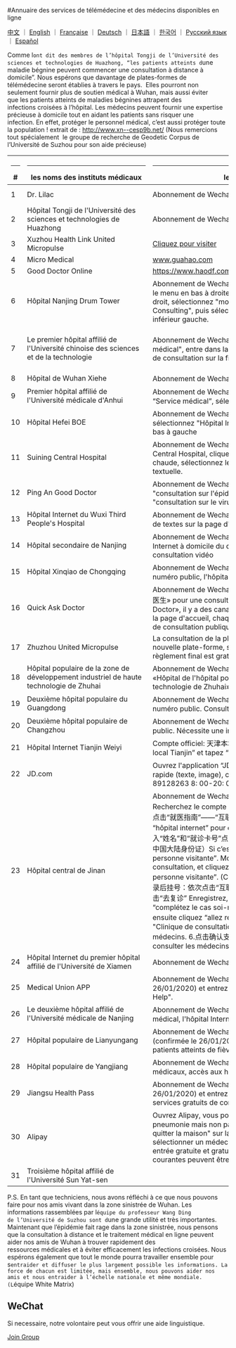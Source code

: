 #Annuaire des services de télémédecine et des médecins disponibles en ligne

[中文](./README.md) ｜ [English](./README-en.md) ｜ [Française](./README-fr.md) ｜ [Deutsch](./README-de.md) ｜ [日本語](./README-jp.md) ｜ [한국어](./README-kr.md)  ｜ [Русский язык](./README-ru.md)  ｜ [Español](./README-es.md)  

Comme l`ont dit des membres de l’hôpital Tongji de l’Université des sciences et technologies de Huazhong, “les patients atteints d`une maladie bégnine peuvent commencer une consultation à distance à domicile”. Nous espérons que davantage de plates-formes de télémédecine seront établies à travers le pays.  Elles pourront non seulement fournir plus de soutien médical à Wuhan, mais aussi éviter que les patients atteints de maladies bégnines attrapent des infections croisées à l’hôpital. Les médecins peuvent fournir une expertise précieuse à domicile tout en aidant les patients sans risquer une infection. En effet, protéger le personnel médical, c’est aussi protéger toute la population ! extrait de : http://www.xn--cesp9b.net/ (Nous remercions tout spécialement  le groupe de recherche de Geodetic Corpus de l’Université de Suzhou pour son aide précieuse)

| <hr size=1 ALIGN=CENTER> # | <hr width = 270 size=1 ALIGN=CENTER> les noms des instituts médicaux </hr> | <hr width = 620 size=1 ALIGN=CENTER> les sites, les abonnements de Wechat </hr> | <hr width = "500" size=1 ALIGN=CENTER> les services（les tarifs）</hr> | <hr width = 100 size=1 ALIGN=CENTER> la date </hr>  |
|---|--------------|---------------------------|-------------------------------|-----------|
1 | Dr. Lilac | Abonnement de Wechat: DingXiangYiSheng | Empêcher une nouvelle pneumonie · Consultation gratuite et gratuite dans le Hubei | 2020/1/24 | 
2 | Hôpital Tongji de l'Université des sciences et technologies de Huazhong |Abonnement de Wechat: whtongji1900 | Fonction de consultation en ligne de la "Clinique de la fièvre". Consultation instantanée à domicile pour les patients mineurs (nombre illimité) | 2020/1/24 |
 3 | Xuzhou Health Link United Micropulse | [Cliquez pour visiter](https://m.myweimai.com/hd/publish/index.f94879867f3ec5e6014bed4efec5328d.html?from=singlemessage&isappinstalled=0) | Consultation gratuite en ligne gratuite 26 | 
 4 | Micro Medical | www.guahao.com | Consultation gratuite gratuite | 24/01/2020 |
 5 | Good Doctor Online | https://www.haodf.com/jibing/feiyan.htm | Charges inconnues | 24/01/2020 |
6 | Hôpital Nanjing Drum Tower | Abonnement de Wechat:南京鼓楼医院, sélectionnez "Services aux patients" dans le menu en bas à droite et sélectionnez "Hôpital Internet". Dans le coin inférieur droit, sélectionnez "moi" après l'enregistrement et sélectionnez "Graphic / Video Consulting", puis sélectionnez "Clinique de consultation sur la fièvre" dans le coin inférieur gauche. | Clinique de dépistage de la fièvre en ligne | 25/01/2020 
7 | Le premier hôpital affilié de l'Université chinoise des sciences et de la technologie | Abonnement de Wechat:中科大一附院 (hôpital provincial d'Anhui), "Service médical", entre dans la colonne d'inscription en ligne "Hôpital Internet", "Clinique de consultation sur la fièvre". | Dans le coin inférieur gauche du menu, "Medical Service" entre dans la colonne d'inscription en ligne "Internet Hospital" "Fever Consultation Clinic". Clinique de consultation gratuite pour la fièvre. Vidéo ou demandes de renseignements. Consultez le rapport d'inspection en ligne. | 2020/1/25 |
8 | Hôpital de Wuhan Xiehe | Abonnement de Wechat: 武汉协和医院 | Clinique de consultation gratuite contre la fièvre | 2020/1/25 | 
9 | Premier hôpital affilié de l'Université médicale d'Anhui | Abonnement de Wechat: 安徽医科大学第一附属医院Dans le menu à gauche “Service médical”, sélectionnez “hôpital Internet” consultation gratuite 
10 | Hôpital Hefei BOE |Abonnement de Wechat: 合肥京东方医院 Recherchez dans le compte public, sélectionnez "Hôpital Internet" dans les "Services médicaux" dans le menu en bas à gauche | Clinique de consultation gratuite | 25/01/2020 | 
11 | Suining Central Hospital |Abonnement de Wechat: 遂宁市中心医院 Entrez dans l'hôpital Internet de Suining Central Hospital, cliquez sur la consultation en ligne, cliquez sur la clinique chaude, sélectionnez le médecin et sélectionnez la consultation graphique et textuelle. | Clinique de la fièvre de l'hôpital Internet | 25/01/2020 |
12 | Ping An Good Doctor | Abonnement de Wechat: 平安好医生 Recherchez dans le numéro public, la "consultation sur l'épidémie" au milieu de la page d'accueil entre dans la "consultation sur le virus coronarien". | Consultation sur les coronavirus | 25/01/2020 |
13 | Hôpital Internet du Wuxi Third People's Hospital | Abonnement de Wechat: 无锡市第三人民医院互联网医院, consultation d'images et de textes sur la page d'accueil, consultation vidéo | Consultation de texte, consultation vidéo | 2020/1/25 |
14 | Hôpital secondaire de Nanjing | Abonnement de Wechat: 南京市第二医院服务号Numéro de service de l'hôpital Internet à domicile du deuxième hôpital de Nanjing, consultation graphique, consultation vidéo | Consultation de la fièvre, consultation graphique, consultation vidéo | 25/01/2020 |
 15 | Hôpital Xinqiao de Chongqing | Abonnement de Wechat:新桥医院 Recherchez le numéro public, suivez, entrez le numéro public, l'hôpital de palme et la consultation en ligne. | Demande en ligne | 25/01/2020 |
16 | Quick Ask Doctor | Abonnement de Wechat: 快速问医生 Programme WeChat Mini Recherchez «快速问医生» pour une consultation gratuite, ou téléchargez l'application «Quick Ask Doctor», il y a des canaux de consultation gratuite et de consultation publique sur la page d'accueil, chaque plate-forme Les médecins disposent de cinq créneaux de consultation publique par jour. Consultation gratuite disponible | Gratuit et payant | 25/01/2020 | 
17 | Zhuzhou United Micropulse | La consultation de la plateforme est gratuite, car il est trop tard pour créer une nouvelle plate-forme, seule la plateforme payante d'origine peut être utilisée et le règlement final est gratuit. | Consultation gratuite en ligne | 25/01/2020 | 
18 | Hôpital populaire de la zone de développement industriel de haute technologie de Zhuhai | Abonnement de Wechat: 珠海高新技术产业开发区人民医院医院  Recherchez «Hôpital de l'hôpital populaire de la zone de développement industriel de haute technologie de Zhuhai» et demandez un diagnostic à droite. | Consultation en ligne | 25/01/2020 |
 19 | Deuxième hôpital populaire du Guangdong | Abonnement de Wechat: 广东省第二人民医院健康管理平台Recherchez et suivez le numéro public. Consultation après connexion. | Consultation en ligne | 25/01/2020 |
 20 | Deuxième hôpital populaire de Changzhou | Abonnement de Wechat: 常州市第二人民医院 Recherchez et suivez le numéro public. Nécessite une inscription. |la clinique de la fièvre en ligne | 25/01/2020 |
21 | Hôpital Internet Tianjin Weiyi |Compte officiel: 天津本地宝: Entrez la page d'accueil du compte officiel  “Trésor local Tianjin” et tapez “consultation”.| Clinique éloignée | 1/26/2020 | 
22 | JD.com | Ouvrez l'application “JD.com” et recherchez directement «京东义诊». Consultation rapide (texte, image), consultation téléphonique (010-89128261; 010-89128263 8: 00-20: 00 tous les jours) | Consultation rapide et consultation téléphonique | 2020/1/26 |
 23 | Hôpital central de Jinan | Abonnement de Wechat: 济南市中心医院  1.搜索并关注公众号“济南市中心医院” Recherchez le compte officiel "Hôpital central de Jinan" et suivez-le. 2.关注后依次点击“就医指南”——“互联网医院”进入小程序 Cliquez “guide de consultation” —— “hôpital internet” pour entrer le mini-programme. 3.首次使用点击添加就诊人，输入“姓名”和“就诊卡号”点击绑卡 或者 直接点击“直接添加就诊人”（但此方式目前只支持中国大陆身份证）Si c’est la première fois de l’utiliser, il faut cliquer “ajoute de personne visitante”. Moyen 1: Tapez votre nom, prénom et le numéro de carte de consultation, et cliquez “lier votre carte”. Moyen 2: Cliquez directement “ajoute de personne visitante”. (Ce moyen ne soutiens que la carte d’identité chinoise). 4.登录后挂号：依次点击“互联网医院问诊”——“自填病例”并填写症状描述和图片，最后点击“去复诊” Enregistrez, puis cliquez “consultation d’hôpital internet” —— “complétez le cas soi-même” et tapez les symptômes de maladies et les photos, ensuite cliquez “allez reconsulter”. 5.点击“发热咨询门诊”查询医生信息。 Cliquez "Clinique de consultation sur la fièvre" pour se renseigner sur les informations des médecins. 6.点击确认支付即可问诊 Enfin cliquez “confirmation de paiement” pour consulter les médecins.| Consultation en ligne | 2020/1/26 |
 24 | Hôpital Internet du premier hôpital affilié de l'Université de Xiamen | Abonnement de Wechat: 厦门大学附属第一医院互联网医院  Page ambulatoire. | Consultation en ligne | 1/26/2020 | 
25 | Medical Union APP |Abonnement de Wechat: 医联 App Recherchez la page d'accueil (confirmée le 26/01/2020) et entrez dans la page "Outbreak Prevention and Control, Online Help". | Consultation 7 * 24 heures | 26/01/2020 
| 26 | Le deuxième hôpital affilié de l'Université médicale de Nanjing | Abonnement de Wechat: 南京医科大学第二附属医院  Entrez dans le service médical, l'hôpital Internet. | Hôpital Internet | 26/01/2020 |
27 | Hôpital populaire de Lianyungang | Abonnement de Wechat: 连云港市第一人民医院Recherchez la page d'accueil (confirmée le 26/01/2020) va à "Fournir une consultation en ligne gratuite aux patients atteints de fièvre »| Consultation en ligne gratuite pour les patients atteints de fièvre | 26/01/2020 | 
28 | Hôpital populaire de Yangjiang | Abonnement de Wechat: 阳江市人民医院Recherchez le menu de services médicaux, accès aux hôpitaux Internet | Hôpitaux Internet | 26/01/2020 | 
29 | Jiangsu Health Pass | Abonnement de Wechat: "江苏健康通" Recherchez la page d'accueil (confirmée le 26/01/2020) et entrez "Jiangsu Health Pass - un portail unifié pour fournir des services gratuits de consultation à la fièvre " | Clinique de la fièvre gratuite | 1/26/2020 |
30 | Alipay | Ouvrez Alipay, vous pouvez voir "新型肺炎莫恐慌 足不出户免费问医生Nouvelle pneumonie mais non panique, demandez à votre médecin gratuitement sans quitter la maison" sur la barre de défilement sur la page d'accueil. Cliquez pour sélectionner un médecin pour une consultation en ligne gratuite. Alipay ouvre une entrée gratuite et gratuite à la clinique pour les citoyens de Wuhan, les maladies courantes peuvent être diagnostiquées en ligne |  | 2020/1/26 |
 31 | Troisième hôpital affilié de l'Université Sun Yat-sen | | Consultation gratuite | 

P.S. En tant que techniciens, nous avons réfléchi à ce que nous pouvons faire pour nos amis vivant dans la zone sinistrée de Wuhan. Les informations rassemblées par l`équipe du professeur Wang Ding de l’Université de Suzhou sont d`une grande utilité et très importantes. Maintenant que l’épidémie fait rage dans la zone sinistrée, nous pensons que la consultation à distance et le traitement médical en ligne peuvent aider nos amis de Wuhan à trouver rapidement des ressources médicales et à éviter efficacement les infections croisées. Nous espérons également que tout le monde pourra travailler ensemble pour s`entraider et diffuser le plus largement possible les informations. La force de chacun est limitée, mais ensemble, nous pouvons aider nos amis et nous entraider à l’échelle nationale et même mondiale. (L`équipe White Matrix)
## WeChat

Si necessaire, notre volontaire peut vous offrir une aide linguistique.

[Join Group](https://i.loli.net/2020/01/28/CNXoPKuAkghc8lB.png)
